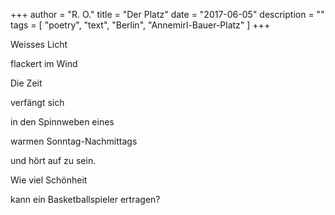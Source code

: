 +++
author = "R. O."
title = "Der Platz"
date = "2017-06-05"
description = ""
tags = [
    "poetry",
    "text",
    "Berlin",
    "Annemirl-Bauer-Platz"
]
+++

Weisses Licht

flackert im Wind

Die Zeit 

verfängt sich 

in den Spinnweben eines 

warmen Sonntag-Nachmittags

und hört auf zu sein.

Wie viel Schönheit

kann ein Basketballspieler ertragen?


